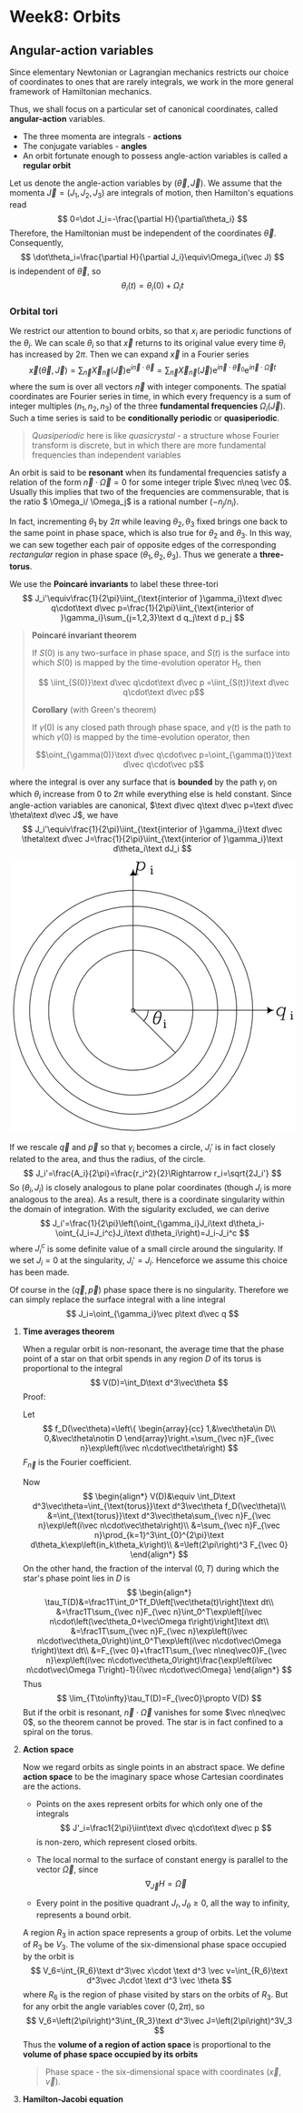 # Week8: Orbits

## Angular-action variables

Since elementary Newtonian or Lagrangian mechanics restricts our choice of coordinates to ones that are rarely integrals, we work in the more general framework of Hamiltonian mechanics.

Thus, we shall focus on a particular set of canonical coordinates, called **angular-action** variables.

- The three momenta are integrals - **actions**
- The conjugate variables - **angles**
- An orbit fortunate enough to possess angle-action variables is called a **regular orbit**

Let us denote the angle-action variables by $(\vec\theta,\vec J)$. We assume that the momenta $\vec J=(J_1,J_2,J_3)$ are integrals of motion, then Hamilton's equations read
$$
0=\dot J_i=-\frac{\partial H}{\partial\theta_i}
$$
Therefore, the Hamiltonian must be independent of the coordinates $\vec\theta$. Consequently,
$$
\dot\theta_i=\frac{\partial H}{\partial J_i}\equiv\Omega_i(\vec J)
$$
is independent of $\vec\theta$, so
$$
\theta_i(t)=\theta_i(0)+\Omega_it
$$


### Orbital tori

We restrict our attention to bound orbits, so that $x_i$ are periodic functions of the $\theta_i$. We can scale $\theta_i$ so that $\vec x$ returns to its original value every time $\theta_i$ has increased by $2\pi$. Then we can expand $\vec x$ in a Fourier series
$$
\vec x\left(\vec \theta,\vec J\right)=\sum_{\vec n}\vec X_{\vec n}(\vec J)\mathrm e^{i\vec n\cdot\vec\theta}=\sum_{\vec n}\vec X_{\vec n}(\vec J)\mathrm e^{i\vec n\cdot\vec\theta_0}\mathrm e^{i\vec n\cdot\vec\Omega t}
$$
where the sum is over all vectors $\vec n$ with integer components. The spatial coordinates are Fourier series in time, in which every frequency is a sum of integer multiples $(n_1,n_2,n_3)$ of the three **fundamental frequencies** $\Omega_i(\vec J)$. Such a time series is said to be **conditionally periodic** or **quasiperiodic**.

>*Quasiperiodic* here is like *quasicrystal* - a structure whose Fourier transform is discrete, but in which there are more fundamental frequencies than independent variables

An orbit is said to be **resonant** when its fundamental frequencies satisfy a relation of the form $\vec n \cdot\vec \Omega = 0$ for some integer triple $\vec n\neq \vec 0$. Usually this implies that two of the frequencies are commensurable, that is the ratio $ \Omega_i/ \Omega_j$ is a rational number $(−n_j/n_i)$.

In fact, incrementing $\theta_1$ by $2\pi$ while leaving $\theta_2,\theta_3$ fixed brings one back to the same point in phase space, which is also true for $\theta_2$ and $\theta_3$. In this way, we can sew together each pair of opposite edges of the corresponding *rectangular* region in phase space $(\theta_1,\theta_2,\theta_3)$. Thus we generate a **three-torus**.

We use the **Poincaré invariants** to label these three-tori
$$
J_i'\equiv\frac{1}{2\pi}\iint_{\text{interior of }\gamma_i}\text d\vec q\cdot\text d\vec p=\frac{1}{2\pi}\iint_{\text{interior of }\gamma_i}\sum_{j=1,2,3}\text d q_j\text d p_j
$$
>**Poincaré invariant theorem** 
>
>If $S(0)$ is any two-surface in phase space, and $S(t)$ is the surface into which $S(0)$ is mapped by the time-evolution operator $\operatorname{H}_t$, then
>
>$$ \iint_{S(0)}\text d\vec q\cdot\text d\vec p =\iint_{S(t)}\text d\vec q\cdot\text d\vec p$$
>
>**Corollary** (with Green's theorem)
>
>If $\gamma(0)$ is any closed path through phase space, and $\gamma(t)$ is the path to which $\gamma(0)$ is mapped by the time-evolution operator, then
>
>$$\oint_{\gamma(0)}\text d\vec q\cdot\vec p=\oint_{\gamma(t)}\text d\vec q\cdot\vec p$$

where the integral is over any surface that is **bounded** by the path $\gamma_i$ on which $\theta_i$ increase from $0$ to $2\pi$ while everything else is held constant. Since angle-action variables are canonical, $\text d\vec q\text d\vec p=\text d\vec \theta\text d\vec J$, we have
$$
J_i'\equiv\frac{1}{2\pi}\iint_{\text{interior of }\gamma_i}\text d\vec \theta\text d\vec J=\frac{1}{2\pi}\iint_{\text{interior of }\gamma_i}\text d\theta_i\text dJ_i
$$
![](./pq.png)

If we rescale $\vec q$ and $\vec p$ so that $\gamma_i$ becomes a circle, $J_i'$ is in fact closely related to the area, and thus the radius, of the circle.
$$
J_i'=\frac{A_i}{2\pi}=\frac{r_i^2}{2}\Rightarrow r_i=\sqrt{2J_i'}
$$
So $(\theta_i,J_i)$ is closely analogous to plane polar coordinates (though $J_i$ is more analogous to the area). As a result, there is a coordinate singularity within the domain of integration. With the sigularity excluded, we can derive
$$
J_i'=\frac{1}{2\pi}\left(\oint_{\gamma_i}J_i\text d\theta_i-\oint_{J_i=J_i^c}J_i\text d\theta_i\right)=J_i-J_i^c
$$
where $J_i^c$ is some definite value of a small circle around the singularity. If we set $J_i=0$ at the singularity, $J_i'=J_i$. Henceforce we assume this choice has been made.

Of course in the $(\vec q,\vec p)$ phase space there is no singularity. Therefore we can simply replace the surface integral with a line integral
$$
J_i=\oint_{\gamma_i}\vec p\text d\vec q
$$

1. **Time averages theorem**

   When a regular orbit is non-resonant, the average time that the phase point of a star on that orbit spends in any region $D$ of its torus is proportional to the integral
   $$
   V(D)=\int_D\text d^3\vec\theta
   $$
   Proof:

   Let
   $$
   f_D(\vec\theta)=\left\{
   \begin{array}{cc}
   1,&\vec\theta\in D\\
   0,&\vec\theta\notin D
   \end{array}\right.=\sum_{\vec n}F_{\vec n}\exp\left(i\vec n\cdot\vec\theta\right)
   $$
   $F_\vec n$ is the Fourier coefficient.

   Now
   $$
   \begin{align*}
   V(D)&\equiv \int_D\text d^3\vec\theta=\int_{\text{torus}}\text d^3\vec\theta f_D(\vec\theta)\\
   &=\int_{\text{torus}}\text d^3\vec\theta\sum_{\vec n}F_{\vec n}\exp\left(i\vec n\cdot\vec\theta\right)\\
   &=\sum_{\vec n}F_{\vec n}\prod_{k=1}^3\int_{0}^{2\pi}\text d\theta_k\exp\left(in_k\theta_k\right)\\
   &=\left(2\pi\right)^3 F_{\vec 0}
   \end{align*}
   $$
   On the other hand, the fraction of the interval $(0,T)$ during which the star's phase point lies in $D$ is
   $$
   \begin{align*}
   \tau_T(D)&=\frac1T\int_0^Tf_D\left[\vec\theta(t)\right]\text dt\\
   &=\frac1T\sum_{\vec n}F_{\vec n}\int_0^T\exp\left[i\vec n\cdot\left(\vec\theta_0+\vec\Omega t\right)\right]\text dt\\
   &=\frac1T\sum_{\vec n}F_{\vec n}\exp\left(i\vec n\cdot\vec\theta_0\right)\int_0^T\exp\left(i\vec n\cdot\vec\Omega t\right)\text dt\\
   &=F_{\vec 0}+\frac1T\sum_{\vec n\neq\vec0}F_{\vec n}\exp\left(i\vec n\cdot\vec\theta_0\right)\frac{\exp\left(i\vec n\cdot\vec\Omega T\right)-1}{i\vec n\cdot\vec\Omega}
   \end{align*}
   $$
   Thus
   $$
   \lim_{T\to\infty}\tau_T(D)=F_{\vec0}\propto V(D)
   $$
   But if the orbit is resonant, $\vec n\cdot\vec \Omega$ vanishes for some $\vec n\neq\vec 0$, so the theorem cannot be proved. The star is in fact confined to a spiral on the torus.

2. **Action space**

   Now we regard orbits as single points in an abstract space. We define **action space** to be the imaginary space whose Cartesian coordinates are the actions.

   - Points on the axes represent orbits for which only one of the integrals
     $$
     J'_i=\frac1{2\pi}\iint\text d\vec q\cdot\text d\vec p
     $$
     is non-zero, which represent closed orbits.

   - The local normal to the surface of constant energy is parallel to the vector $\vec\Omega$, since
     $$
     \nabla_{\vec J} H=\vec\Omega
     $$

   - Every point in the positive quadrant $J_r , J_{\theta} \ge 0$, all the way to infinity, represents a bound orbit.

   A region $R_3$ in action space represents a group of orbits. Let the volume of $R_3$ be $V_3$. The volume of the six-dimensional phase space occupied by the orbit is
   $$
   V_6=\int_{R_6}\text d^3\vec x\cdot \text d^3 \vec v=\int_{R_6}\text d^3\vec J\cdot \text d^3 \vec \theta
   $$
   where $R_6$ is the region of phase visited by stars on the orbits of $R_3$. But for any orbit the angle variables cover $(0,2\pi)$, so
   $$
   V_6=\left(2\pi\right)^3\int_{R_3}\text d^3\vec J=\left(2\pi\right)^3V_3
   $$
   Thus the **volume of a region of action space** is proportional to the **volume of phase space occupied by its orbits**

   >Phase space - the six-dimensional space with coordinates $(\vec x, \vec v)$.

   

3. **Hamilton-Jacobi equation**

   